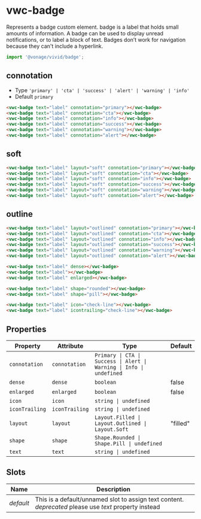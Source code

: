 # vwc-badge

Represents a badge custom element.
badge is a label that holds small amounts of information. A badge can be used to display unread notifications, or to label a block of text. Badges don’t work for navigation because they can't include a hyperlink.

```js preview
import '@vonage/vivid/badge';
```

## connotation

- Type `'primary' | 'cta' | 'success' | 'alert' | 'warning' | 'info'`
- Default `primary`

```html preview
<vwc-badge text="label" connotation="primary"></vwc-badge>
<vwc-badge text="label" connotation="cta"></vwc-badge>
<vwc-badge text="label" connotation="info"></vwc-badge>
<vwc-badge text="label" connotation="success"></vwc-badge>
<vwc-badge text="label" connotation="warning"></vwc-badge>
<vwc-badge text="label" connotation="alert"></vwc-badge>
```

## soft

```html preview
<vwc-badge text="label" layout="soft" connotation="primary"></vwc-badge>
<vwc-badge text="label" layout="soft" connotation="cta"></vwc-badge>
<vwc-badge text="label" layout="soft" connotation="info"></vwc-badge>
<vwc-badge text="label" layout="soft" connotation="success"></vwc-badge>
<vwc-badge text="label" layout="soft" connotation="warning"></vwc-badge>
<vwc-badge text="label" layout="soft" connotation="alert"></vwc-badge>
```

## outline

```html preview
<vwc-badge text="label" layout="outlined" connotation="primary"></vwc-badge>
<vwc-badge text="label" layout="outlined" connotation="cta"></vwc-badge>
<vwc-badge text="label" layout="outlined" connotation="info"></vwc-badge>
<vwc-badge text="label" layout="outlined" connotation="success"></vwc-badge>
<vwc-badge text="label" layout="outlined" connotation="warning"></vwc-badge>
<vwc-badge text="label" layout="outlined" connotation="alert"></vwc-badge>
```

```html preview
<vwc-badge text="label" dense></vwc-badge>
<vwc-badge text="label"></vwc-badge>
<vwc-badge text="label" enlarged></vwc-badge>
```

```html preview
<vwc-badge text="label" shape="rounded"></vwc-badge>
<vwc-badge text="label" shape="pill"></vwc-badge>
```

```html preview
<vwc-badge text="label" icon="check-line"></vwc-badge>
<vwc-badge text="label" icontrailing="check-line"></vwc-badge>
```

## Properties

| Property       | Attribute      | Type                                                                                                                                         | Default  |
| -------------- | -------------- | -------------------------------------------------------------------------------------------------------------------------------------------- | -------- |
| `connotation`  | `connotation`  | `Primary \| CTA \| Success \| Alert \| Warning \| Info \| undefined` |          |
| `dense`        | `dense`        | `boolean`                                                                                                                                    | false    |
| `enlarged`     | `enlarged`     | `boolean`                                                                                                                                    | false    |
| `icon`         | `icon`         | `string \| undefined`                                                                                                                        |          |
| `iconTrailing` | `iconTrailing` | `string \| undefined`                                                                                                                        |          |
| `layout`       | `layout`       | `Layout.Filled \| Layout.Outlined \| Layout.Soft`                                                                                            | "filled" |
| `shape`        | `shape`        | `Shape.Rounded \| Shape.Pill \| undefined`                                                                                                   |          |
| `text`         | `text`         | `string \| undefined`                                                                                                                        |          |

## Slots

| Name      | Description                                                                                            |
| --------- | ------------------------------------------------------------------------------------------------------ |
| _default_ | This is a default/unnamed slot to assign text content. *deprecated* please use _text_ property instead |
